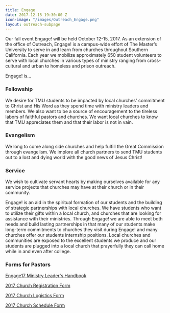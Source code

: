 ```yaml
---
title: Engage
date: 2017-12-15 19:30:00 Z
icon-image: "/images/Outreach_Engage.png"
layout: outreach-subpage
---
```


Our fall event Engage! will be held October 12-15, 2017. As an extension of the office of Outreach, Engage! is a campus-wide effort of The Master’s University to serve in and learn from churches throughout Southern California. Each year we mobilize approximately 650 student volunteers to serve with local churches in various types of ministry ranging from cross-cultural and urban to homeless and prison outreach.

Engage! is…

### Fellowship

We desire for TMU students to be impacted by local churches' commitment to Christ and His Word as they spend time with ministry leaders and members. We also want to be a source of encouragement to the tireless labors of faithful pastors and churches. We want local churches to know that TMU appreciates them and that their labor is not in vain.

### Evangelism

We long to come along side churches and help fulfill the Great Commission through evangelism. We implore all church partners to send TMU students out to a lost and dying world with the good news of Jesus Christ!

### Service

We wish to cultivate servant hearts by making ourselves available for any service projects that churches may have at their church or in their community.

Engage! is an aid in the spiritual formation of our students and the building of strategic partnerships with local churches. We have students who want to utilize their gifts within a local church, and churches that are looking for assistance with their ministries. Through Engage! we are able to meet both needs and build lasting partnerships in that many of our students make long-term commitments to churches they visit during Engage! and many churches offer our students internship positions. Local churches and communities are exposed to the excellent students we produce and our students are plugged into a local church that prayerfully they can call home while in and even after college.

### Forms for Pastors

[Engage17 Ministry Leader's Handbook](/media/870111/engage17-ministry-leader-handbook.doc)

[2017 Church Registration Form](http://www.formstack.com/forms/?1228870-8MQgBuXtcz)

[2017 Church Logistics Form](http://www.formstack.com/forms/?1228884-8MQgBuXtcz)

[2017 Church Schedule Form](http://www.formstack.com/forms/?1228890-yr9dJfw42e)
